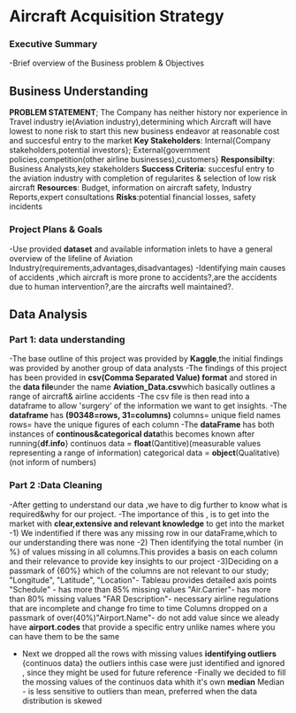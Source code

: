 # Aircraft Acquisition Strategy

### Executive Summary
-Brief overview of the Business problem & Objectives

## Business Understanding
**PROBLEM STATEMENT**; The  Company has neither history nor experience in Travel industry ie(Aviation industry),determining which Aircraft will have lowest to none risk to start this new business endeavor at reasonable cost and succesful entry to the market
**Key Stakeholders**: Internal{Company stakeholders,potential investors}; External{government policies,competition(other airline businesses),customers}
**Responsibilty**: Business Analysts,key stakeholders
**Success Criteria**: succesful entry to the aviation industry with completion of regularites & selection of low risk aircraft
**Resources**: Budget, information on aircraft safety, Industry Reports,expert consultations
**Risks**:potential financial losses, safety incidents

### Project Plans & Goals
-Use provided **dataset** and available information inlets to have a general overview of the lifeline of Aviation Industry(requirements,advantages,disadvantages)
-Identifying main causes of accidents ,which aircraft is more prone to accidents?,are the  accidents due to human intervention?,are the aircrafts well maintained?.

## Data Analysis
### Part 1: data understanding
-The base outline of this project was provided by **Kaggle**,the initial findings was provided by another group of data analysts
-The findings of this project has been provided in **csv(Comma Separated Value) format** and stored in the **data file**under the name **Aviation_Data.csv**which basically outlines a range of aircraft& airline accidents
-The csv file is then read into a dataframe to allow 'surgery' of the information we want to get insights.
-The **dataframe** has **(90348=rows, 31=columns)** 
columns= unique field names
rows= have the unique figures of each column
-The **dataFrame** has both instances of **continous&categorical data**this becomes known after running{**df.info**}
continuos data = **float**(Qantitive)(measurable values representing a range of information)
categorical data = **object**(Qualitative)(not inform of numbers)

### Part 2 :Data Cleaning
-After getting to understand our data ,we have to dig further to know what is required&why for our project.
-The importance of this , is to get into the market with **clear,extensive and relevant knowledge** to get into the market
-1) We indentified if there was any missing row in our dataFrame,which to our understanding there was none
-2) Then identifying the total number {in %} of  values missing in all columns.This provides a basis on each column and their relevance to provide key insights to our project
-3)Deciding on a passmark of {60%} which of the columns are not relevant to our study;
"Longitude", "Latitude", "Location"- Tableau provides detailed axis points
"Schedule" - has more than 85% missing values 
"Air.Carrier"- has more than 80% missing values
"FAR Description"- necessary airline regulations that are incomplete and change fro time to time
Columns dropped on a passmark of over(40%)"Airport.Name"- do not add value since we aleady have **airport.codes** that provide a specific entry unlike names where you can have them to be the same
- Next we dropped all the rows with missing values
**identifying outliers** {continuos data} the outliers inthis case were just identified and ignored , since they might be used for future reference 
-Finally we decided to fill the mossing values of the continuos data whith it's own **median**
Median - is less sensitive to outliers than mean, preferred when the data distribution is skewed
